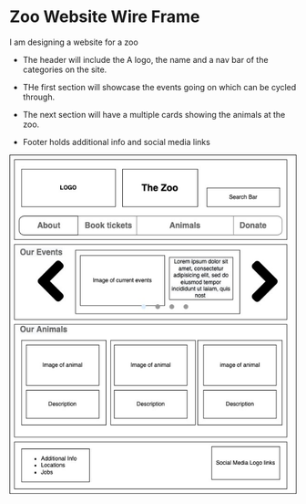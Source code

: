# Zoo Website Wire Frame


 I am designing a website for a zoo
 
 - The header will include the A logo, the name and a nav bar of the categories on the site.
 
 - THe first section will showcase the events going on which can be cycled through. 

- The next section will have a multiple cards showing the animals at the zoo.
- Footer holds additional info and social media links
 

![wireframe](wireframe.jpeg)




